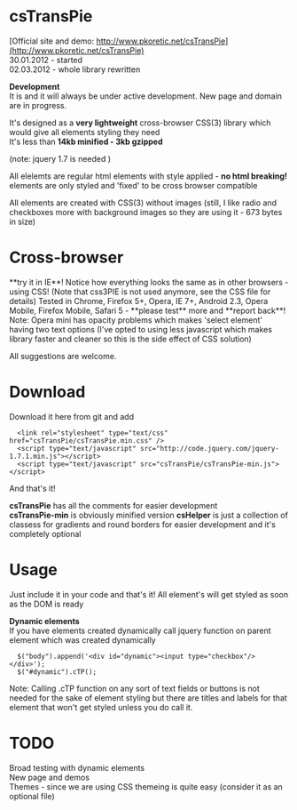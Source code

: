 <h1>
      csTransPie
</h1>

[Official site and demo: http://www.pkoretic.net/csTransPie](http://www.pkoretic.net/csTransPie)  
30.01.2012 - started  
02.03.2012 - whole library rewritten

**Development**  
It is and it will always be under active development. 
New page and domain are in progress.

It's designed as a **very lightweight** cross-browser CSS(3) library which would give all elements styling they need  
It's less than **14kb minified - 3kb gzipped** 

(note: jquery 1.7 is needed )

All elelemts are regular html elements with style applied - **no html breaking!**  
elements are only styled and 'fixed' to be cross browser compatible 

All elements are created with CSS(3) without images (still, I like radio and checkboxes more with background images so they are using it - 673 bytes in size)

<h1>
      Cross-browser
</h1>
**try it in IE**! Notice how everything looks the same as in other browsers - using CSS!  
(Note that css3PIE is not used anymore, see the CSS file for details)  
Tested in Chrome, Firefox 5+, Opera, IE 7+, Android 2.3, Opera Mobile, Firefox Mobile, Safari 5 - **please test** more and **report back**!  
Note: Opera mini has opacity problems which makes 'select element' having two text options (I've opted to using less javascript which makes library faster and cleaner so this is the side effect of CSS solution)


All suggestions are welcome.  

Download 
=======================   
Download it here from git and add  

      <link rel="stylesheet" type="text/css" href="csTransPie/csTransPie.min.css" />  
      <script type="text/javascript" src="http://code.jquery.com/jquery-1.7.1.min.js"></script>  
      <script type="text/javascript" src="csTransPie/csTransPie-min.js"></script>  

And that's it!  
  

**csTransPie** has all the comments for easier development  
**csTransPie-min** is obviously minified version
**csHelper** is just a collection of classess for gradients and round borders for easier development and it's completely optional  


Usage
=======================  
Just include it in your code and that's it! All element's will  get styled as soon as the DOM is ready  

**Dynamic elements**  
If you have elements created dynamically call jquery function on parent element which was created dynamically

      $("body").append('<div id="dynamic"><input type="checkbox"/></div>');  
      $("#dynamic").cTP();
            
Note: Calling .cTP function on any sort of text fields or buttons is not needed for the sake of element styling but there are titles and labels for that element that won't get styled unless you do call it.

TODO
========================
Broad testing with dynamic elements  
New page and demos  
Themes - since we are using CSS themeing is quite easy (consider it as an optional file)  